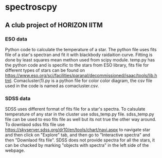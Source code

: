 # spectroscpy
## A club project of HORIZON IITM
### ESO data
Python code to calculate the temperature of a star. The python file uses fits file of a star's spectran and fit it with blackbody raidaition curve. Fitting is done by least squares mean methon used from scipy module. 
temp.py has the python code and is specific to the stars from ESO library, fits file for different types of stars can be found on https://www.eso.org/sci/facilities/paranal/decommissioned/isaac/tools/lib.html.
Comacluster(1).py is a python file for color color diagram, the csv file used in the code is named as comacluster.csv.
### SDSS data
SDSS uses different format of fits file for a star's spectra. To calsulate temperature of any star in the cluster use sdss_temp.py file. sdss_temp.py file can be used to eso fits file as well but its not true the other way around. To downlaod sdss fits file use https://skyserver.sdss.org/dr10/en/tools/chart/navi.aspx to navigate star and then click on "Explore" tab, and then go to "Interactive spectra" and then "Downlaod fits file". SDSS does not provide spectra for all the stars, it can be chacked by marking "objects with spectra" in the left side of the webpage.
